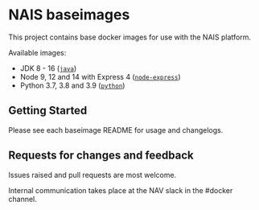 NAIS baseimages
================

This project contains base docker images for use with the NAIS platform.

Available images:
* JDK 8 - 16 ([`java`](java/))
* Node 9, 12 and 14 with Express 4 ([`node-express`](node-express/))
* Python 3.7, 3.8 and 3.9 ([`python`](python/))

## Getting Started

Please see each baseimage README for usage and changelogs.

## Requests for changes and feedback

Issues raised and pull requests are most welcome. 

Internal communication takes place at the NAV slack in the #docker channel.
